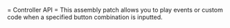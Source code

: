 = Controller API =
This assembly patch allows you to play events or custom code when a specified button combination is inputted.